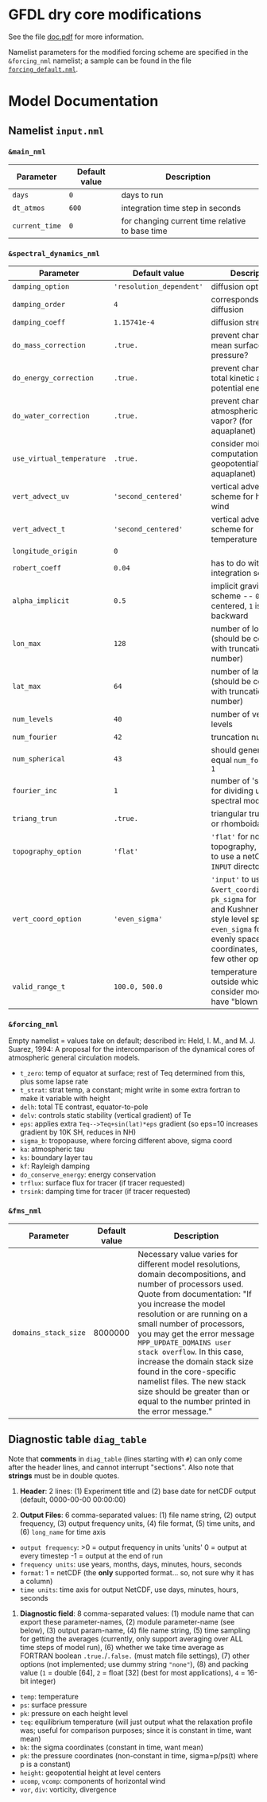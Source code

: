 # GFDL dry core modifications

See the file [doc.pdf](https://github.com/lukelbd/gfdl-drycore/master/blob/doc.pdf) for more information.

Namelist parameters for the modified forcing scheme are specified in the `&forcing_nml` namelist; a sample can be found in the file [`forcing_default.nml`](https://github.com/lukelbd/gfdl-drycore/blob/master/forcing_default.nml).

# Model Documentation
## Namelist `input.nml`
### `&main_nml`

| Parameter | Default value | Description |
| --- | --- | --- |
| `days`         | `0` | days to run |
| `dt_atmos`     | `600` | integration time step in seconds |
| `current_time` | `0` | for changing current time relative to base time

### `&spectral_dynamics_nml`

| Parameter | Default value | Description |
| --- | --- | --- |
| `damping_option`       | `'resolution_dependent'` | diffusion option |
| `damping_order`          | `4` | corresponds to ∇8 diffusion |
| `damping_coeff`          | `1.15741e-4` | diffusion strength |
| `do_mass_correction`     | `.true.` | prevent changing mean surface pressure? |
| `do_energy_correction`   | `.true.` | prevent changing total kinetic and potential energy? |
| `do_water_correction`    | `.true.` | prevent changing atmospheric water vapor? (for aquaplanet) |
| `use_virtual_temperature` | `.true.` | consider moisture in computation of geopotential? (for aquaplanet) |
| `vert_advect_uv`         | `'second_centered'` | vertical advection scheme for horizontal wind |
| `vert_advect_t`          | `'second_centered'` | vertical advection scheme for temperature |
| `longitude_origin`       | `0` | |
| `robert_coeff`           | `0.04` | has to do with time-integration scheme |
| `alpha_implicit`         | `0.5` | implicit gravity wave scheme -- `0.5` is centered, `1` is backward |
| `lon_max`                | `128` | number of longitudes (should be consistent with truncation number) |
| `lat_max`                | `64` | number of latitudes (should be consistent with truncation number) |
| `num_levels`             | `40` | number of vertical levels |
| `num_fourier`            | `42` | truncation number |
| `num_spherical`          | `43` | should generally equal `num_fourier + 1` |
| `fourier_inc`            | `1` | number of 'sectors' for dividing up spectral model |
| `triang_trun`            | `.true.` | triangular truncation, or rhomboidal? |
| `topography_option`      | `'flat'` | `'flat'` for no topography, `'input'` to use a netCDF in the `INPUT` directory |
| `vert_coord_option`      | `'even_sigma'` | `'input'` to use the `&vert_coordinate_nml`, `pk_sigma` for Polvani and Kushner (2002) style level spacing, `even_sigma` for simple, evenly spaced sigma coordinates, and a few other options |
| `valid_range_t` | `100.0, 500.0` | temperature range outside which we consider model to have "blown up" |

### `&forcing_nml`

Empty namelist = values take on default; described in:
Held, I. M., and M. J. Suarez, 1994: A proposal for the intercomparison
of the dynamical cores of atmospheric general circulation models.
  * `t_zero`: temp of equator at surface; rest of Teq determined from this, plus some lapse rate
  * `t_strat`: strat temp, a constant; might write in some extra fortran to make it variable with height
  * `delh`: total TE contrast, equator-to-pole
  * `delv`: controls static stability (vertical gradient) of Te
  * `eps`: applies extra `Teq-->Teq+sin(lat)*eps` gradient (so eps=10 increases gradient by 10K SH, reduces in NH)
  * `sigma_b`: tropopause, where forcing different above, sigma coord
  * `ka`: atmospheric tau
  * `ks`: boundary layer tau
  * `kf`: Rayleigh damping
  * `do_conserve_energy`: energy conservation
  * `trflux`: surface flux for tracer (if tracer requested)
  * `trsink`: damping time for tracer (if tracer requested)

### `&fms_nml`

| Parameter | Default value | Description |
| --- | --- | --- |
| `domains_stack_size` | 8000000 | Necessary value varies for different model resolutions, domain decompositions, and number of processors used. Quote from documentation: "If you increase the model resolution or are running on a small number of processors, you may get the error message `MPP_UPDATE_DOMAINS user stack overflow`. In this case, increase the domain stack size found in the core-specific namelist files. The new stack size should be greater than or equal to the number printed in the error message." |

## Diagnostic table `diag_table`
Note that **comments** in `diag_table` (lines starting with `#`) can only come after the header lines, and cannot interrupt "sections". Also note that **strings** must be in double quotes.
1. **Header**: 2 lines: (1) Experiment title and (2) base date for netCDF output (default, 0000-00-00 00:00:00)

1. **Output Files**: 6 comma-separated values: (1) file name string, (2) output frequency, (3) output frequency units, (4) file format, (5) time units, and (6) `long_name` for time axis
  * `output frequency`:
        >0 = output frequency in units 'units'
         0 = output at every timestep
        -1 = output at the end of run
  * `frequency units`: use years, months, days, minutes, hours, seconds
  * `format`: 1 = netCDF (the **only** supported format... so, not sure why it has a column)
  * `time units`: time axis for output NetCDF, use days, minutes, hours, seconds

1. **Diagnostic field**: 8 comma-separated values: (1) module name that can export these parameter-names, (2) module parameter-name (see below), (3) output param-name, (4) file name string, (5) time sampling for getting the averages (currently, only support averaging over ALL time steps of model run), (6) whether we take time average as FORTRAN boolean `.true.`/`.false.` (must match file settings), (7) other options (not implemented; use dummy string `"none"`), (8) and packing value (`1` = double [64], `2` = float [32] (best for most applications), `4` = 16-bit integer)
  * `temp`: temperature
  * `ps`: surface pressure
  * `pk`: pressure on each height level
  * `teq`: equilibrium temperature (will just output what the relaxation profile was; useful
    for comparison purposes; since it is constant in time, want mean)
  * `bk`: the sigma coordinates (constant in time, want mean)
  * `pk`: the pressure coordinates (non-constant in time, sigma=p/ps(t) where p is a constant)
  * `height`: geopotential height at level centers
  * `ucomp`, `vcomp`: components of horizontal wind
  * `vor`, `div`: vorticity, divergence

